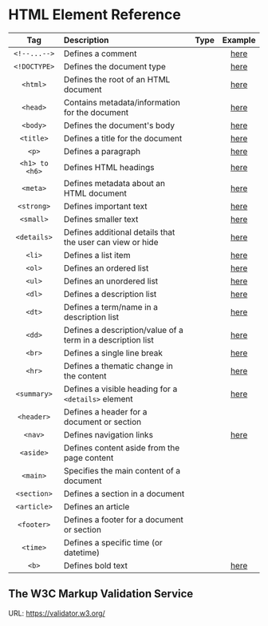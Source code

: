 # HTML Element Reference

|Tag|Description|Type|Example|
|:-:|:-|:-:|:-:|
|`<!--...-->`|Defines a comment| |[here](src/comment.html)|
|`<!DOCTYPE>`|Defines the document type| |[here](src/basic.html)|
|`<html>`|Defines the root of an HTML document| |[here](src/basic.html)|
|`<head>`|Contains metadata/information for the document| |[here](src/basic.html)|
|`<body>`|Defines the document's body| |[here](src/basic.html)|
|`<title>`|Defines a title for the document| |[here](src/title.html)|
|`<p>`|Defines a paragraph| |[here](src/paragraph.html)|
|`<h1> to <h6>`|Defines HTML headings| |[here](src/headings.html)|
|`<meta>`|Defines metadata about an HTML document| |[here](src/metadata.html)|
|`<strong>`|Defines important text| |[here](src/strong.html)|
|`<small>`|Defines smaller text| |[here](src/small.html)|
|`<details>`|Defines additional details that the user can view or hide| |[here](src/details.html)|
|`<li>`|Defines a list item| |[here](src/unordered_list.html)|
|`<ol>`|Defines an ordered list| |[here](src/ordered_list.html)|
|`<ul>`|Defines an unordered list| |[here](src/unordered_list.html)|
|`<dl>`|Defines a description list| |[here](src/description_list.html)|
|`<dt>`|Defines a term/name in a description list| |[here](src/description_list.html)|
|`<dd>`|Defines a description/value of a term in a description list| |[here](src/description_list.html)|
|`<br>`|Defines a single line break| |[here](src/break.html)|
|`<hr>`|Defines a thematic change in the content| |[here](src/horizontal_rule.html)|
|`<summary>`|Defines a visible heading for a `<details>` element| |[here](src/details.html)|
|`<header>`|Defines a header for a document or section| | |
|`<nav>`|Defines navigation links| |[here](src/nav.html)|
|`<aside>`|Defines content aside from the page content| | |
|`<main>`|Specifies the main content of a document| | |
|`<section>`|Defines a section in a document| | |
|`<article>`|Defines an article| | |
|`<footer>`|Defines a footer for a document or section| | |
|`<time>`|Defines a specific time (or datetime)| | |
|`<b>`|Defines bold text| |[here](src/bold.html)|

## The W3C Markup Validation Service

URL: https://validator.w3.org/
